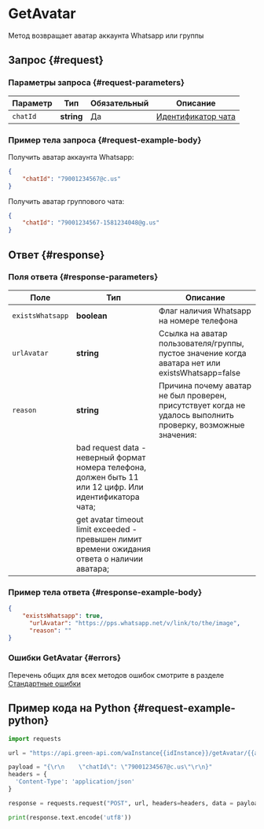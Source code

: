 # GetAvatar

Метод возвращает аватар аккаунта Whatsapp или группы

## Запрос {#request}

### Параметры запроса {#request-parameters}

Параметр | Тип | Обязательный | Описание
----- | ----- | ----- | -----
`chatId` | **string** | Да | [Идентификатор чата](/api/chat-id)

### Пример тела запроса {#request-example-body}

Получить аватар аккаунта Whatsapp:
```json
{
    "chatId": "79001234567@c.us"
}
```

Получить аватар группового чата:
```json
{
    "chatId": "79001234567-1581234048@g.us"
}
```

## Ответ {#response}

### Поля ответа {#response-parameters}

Поле | Тип |  Описание
----- | ----- | ----- 
`existsWhatsapp` | **boolean** | Флаг наличия Whatsapp на номере телефона
`urlAvatar` | **string** | Ссылка на аватар пользователя/группы, пустое значение когда аватара нет или existsWhatsapp=false
`reason` | **string** | Причина почему аватар не был проверен, присутствует когда не удалось выполнить проверку, возможные значения:
| | bad request data - неверный формат номера телефона, должен быть 11 или 12 цифр. Или идентификатора чата;
| | get avatar timeout limit exceeded - превышен лимит времени ожидания ответа о наличии аватара;

### Пример тела ответа {#response-example-body}

```json
{
  	"existsWhatsapp": true,
 	  "urlAvatar": "https://pps.whatsapp.net/v/link/to/the/image",
	  "reason": ""
}
```

### Ошибки GetAvatar {#errors}

Перечень общих для всех методов ошибок смотрите в разделе [Стандартные ошибки](/api/common-errors)

## Пример кода на Python  {#request-example-python}

```python
import requests

url = "https://api.green-api.com/waInstance{{idInstance}}/getAvatar/{{apiTokenInstance}}"

payload = "{\r\n    \"chatId\": \"79001234567@c.us\"\r\n}"
headers = {
  'Content-Type': 'application/json'
}

response = requests.request("POST", url, headers=headers, data = payload)

print(response.text.encode('utf8'))
```